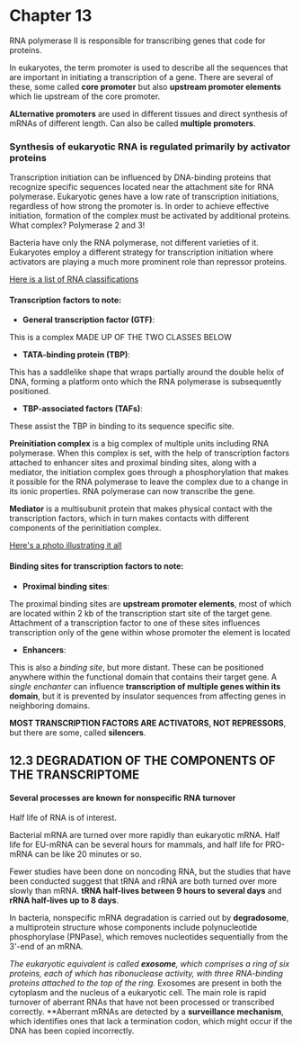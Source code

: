 # Chapter 13

RNA polymerase II is responsible for transcribing genes that code for proteins.

In eukaryotes, the term promoter is used to describe all the sequences that are important in initiating a transcription of a gene. There are several of these, some called **core promoter** but also **upstream promoter elements** which lie upstream of the core promoter.

**ALternative promoters** are used in different tissues and direct synthesis of mRNAs of different length. Can also be called **multiple promoters**.

### Synthesis of eukaryotic RNA is regulated primarily by activator proteins

Transcription initiation can be influenced by DNA-binding proteins that recognize specific sequences located near the attachment site for RNA polymerase. Eukaryotic genes have a low rate of transcription initiations, regardless of how strong the promoter is. In order to achieve effective initiation, formation of the complex must be activated by additional proteins. What complex? Polymerase 2 and 3!

Bacteria have only the RNA polymerase, not different varieties of it. Eukaryotes employ a different strategy for transcription initiation where activators are playing a much more prominent role than repressor proteins.

[Here is a list of RNA classifications](https://github.com/stigpaulsberg/Genome-4/blob/master/Content/Chapter_12/RNA-classes.PNG?raw=true)

#### Transcription factors to note:

- **General transcription factor (GTF)**:

This is a complex MADE UP OF THE TWO CLASSES BELOW

- **TATA-binding protein (TBP)**:

This has a saddlelike shape that wraps partially around the double helix of DNA, forming a platform onto which the RNA polymerase is subsequently positioned.

- **TBP-associated factors (TAFs)**:

These assist the TBP in binding to its sequence specific site.

**Preinitiation complex** is a big complex of multiple units including RNA polymerase. When this complex is set, with the help of transcription factors attached to enhancer sites and proximal binding sites, along with a mediator, the initiation complex goes through a phosphorylation that makes it possible for the RNA polymerase to leave the complex due to a change in its ionic properties. RNA polymerase can now transcribe the gene.

**Mediator** is a multisubunit protein that makes physical contact with the transcription factors, which in turn makes contacts with different components of the perinitiation complex.

[Here's a photo illustrating it all](https://github.com/stigpaulsberg/Genome-4/blob/master/Content/Chapter_12/Transcription%20and%20all%20that%20shit.PNG?raw=true)

#### Binding sites for transcription factors to note:

- **Proximal binding sites**:

The proximal binding sites are **upstream promoter elements**, most of which are located within 2 kb of the transcription start site of the target gene. Attachment of a transcription factor to one of these sites influences transcription only of the gene within whose promoter the element is located

- **Enhancers**:

This is also a *binding site*, but more distant. These can be positioned anywhere within the functional domain that contains their target gene. A *single enchanter* can influence **transcription of multiple genes within its domain**, but it is prevented by insulator sequences from affecting genes in neighboring domains.


**MOST TRANSCRIPTION FACTORS ARE ACTIVATORS, NOT REPRESSORS**, but there are some, called **silencers**.


## 12.3 DEGRADATION OF THE COMPONENTS OF THE TRANSCRIPTOME


#### Several processes are known for nonspecific RNA turnover

Half life of RNA is of interest.

Bacterial mRNA are turned over more rapidly than eukaryotic mRNA. Half life for EU-mRNA can be several hours for mammals, and half life for PRO-mRNA can be like 20 minutes or so.

Fewer studies have been done on noncoding RNA, but the studies that have been conducted suggest that tRNA and rRNA are both turned over more slowly than mRNA. **tRNA half-lives between 9 hours to several days** and **rRNA half-lives up to 8 days**.

In bacteria, nonspecific mRNA degradation is carried out by **degradosome**, a multiprotein structure whose components include polynucleotide phosphorylase (PNPase), which removes nucleotides sequentially from the 3'-end of an mRNA.

*The eukaryotic equivalent is called **exosome**, which comprises a *ring of six proteins*, each of which has ribonuclease activity, with three RNA-binding proteins attached to the top of the ring.*
Exosomes are present in both the cytoplasm and the nucleus of a eukaryotic cell. The main role is rapid turnover of aberrant RNAs that have not been processed or transcribed correctly. **Aberrant mRNAs are detected by a **surveillance mechanism**, which identifies ones that lack a termination codon, which might occur if the DNA has been copied incorrectly.
